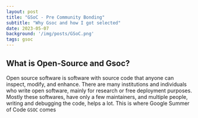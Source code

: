 ```yaml
---
layout: post
title: "GSoC - Pre Community Bonding"
subtitle: "Why Gsoc and how I got selected"
date: 2023-05-07
background: '/img/posts/GSoC.png'
tags: gsoc
---
```


## What is Open-Source and Gsoc?
Open source software is software with source code that anyone can inspect, modify, and enhance. There are many institutions and individuals who write open software, mainly for research or free deployment purposes. Mostly these softwares, have only a few maintainers, and multiple people, writing and debugging the code, helps a lot. This is where Google Summer of Code `GSOC` comes 
